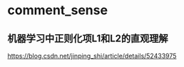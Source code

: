 # comment_sense

## 机器学习中正则化项L1和L2的直观理解

https://blog.csdn.net/jinping_shi/article/details/52433975
